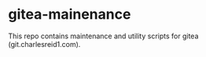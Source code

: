 # gitea-mainenance

This repo contains maintenance and utility scripts for gitea
(git.charlesreid1.com).
